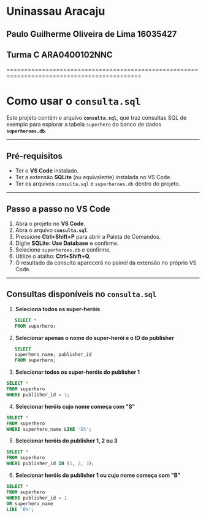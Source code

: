 # Uninassau Aracaju

## Paulo Guilherme Oliveira de Lima   16035427

## Turma C   ARA0400102NNC

============================================================================================
# Como usar o `consulta.sql`

Este projeto contém o arquivo **`consulta.sql`**, que traz consultas SQL de exemplo para explorar a tabela `superhero` do banco de dados **`superheroes.db`**.

---

## Pré-requisitos

- Ter o **VS Code** instalado.  
- Ter a extensão **SQLite** (ou equivalente) instalada no VS Code.  
- Ter os arquivos `consulta.sql` e `superheroes.db` dentro do projeto.  

---

## Passo a passo no VS Code

1. Abra o projeto no **VS Code**.  
2. Abra o arquivo **`consulta.sql`**.    
3. Pressione **Ctrl+Shift+P** para abrir a Paleta de Comandos.  
4. Digite **SQLite: Use Database** e confirme.
5. Selecione `superheroes.db` e confirme.
6. Utilize o atalho: **Ctrl+Shift+Q**.
7. O resultado da consulta aparecerá no painel da extensão no próprio VS Code.  

---

## Consultas disponíveis no `consulta.sql`

1. **Seleciona todos os super-heróis**
```sql
   SELECT *
   FROM superhero;
```
2. **Selecionar apenas o nome do super-herói e o ID do publisher**
```sql
   SELECT
   superhero_name, publisher_id
   FROM superhero;
```
3. **Selecionar todos os super-heróis do publisher 1**
  ```sql
  SELECT *
  FROM superhero
  WHERE publisher_id = 1;
  ```
4. **Selecionar heróis cujo nome começa com "S"**
  ```sql
  SELECT *
  FROM superhero
  WHERE superhero_name LIKE 'S%';
  ```
5. **Selecionar heróis do publisher 1, 2 ou 3**
  ```sql
  SELECT *
  FROM superhero
  WHERE publisher_id IN (1, 2, 3);
  ```
6. **Selecionar heróis do publisher 1 ou cujo nome começa com "B"**
  ```sql
  SELECT *
  FROM superhero
  WHERE publisher_id = 1
  OR superhero_name
  LIKE 'B%';
  ```

